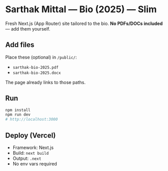 # Sarthak Mittal — Bio (2025) — Slim

Fresh Next.js (App Router) site tailored to the bio. **No PDFs/DOCs included** — add them yourself.

## Add files
Place these (optional) in `/public/`:
- `sarthak-bio-2025.pdf`
- `sarthak-bio-2025.docx`

The page already links to those paths.

## Run
```bash
npm install
npm run dev
# http://localhost:3000
```

## Deploy (Vercel)
- Framework: Next.js
- Build: `next build`
- Output: `.next`
- No env vars required
